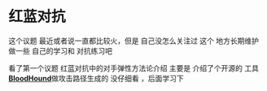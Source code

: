 # 红蓝对抗

这个议题 最近或者说一直都比较火，但是 自己没怎么关注过 这个 地方长期维护 做一些 自己的学习和 对抗练习吧



看了第一个议题  红蓝对抗中的对手弹性方法论介绍  主要是 介绍了个开源的 工具[**BloodHound**](https://github.com/BloodHoundAD/Bloodhound/wiki)做攻击路径生成的 没仔细看 ，后面学习下


